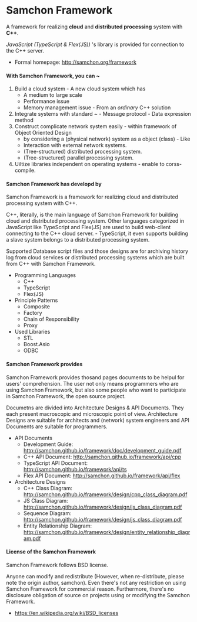 # Samchon Framework
A framework for realizing **cloud** and **distributed processing** system with **C++**.

*JavaScript (TypeScript & Flex(JS))* 's library is provided for connection to the C++ server.
  - Formal homepage: http://samchon.org/framework

#### With Samchon Framework, you can ~
  1. Build a cloud system
    - A new cloud system which has
      - A medium to large scale
      - Performance issue
      - Memory management issue
    - From an *ordinary* C++ solution 
  2. Integrate systems with standard ~
    - Message protocol
    - Data expression method
  3. Construct complicate network system easily 
    - within framework of Object Oriented Design 
      - by considering a (physical network) system as a object (class)
    - Like
      - Interaction with external network systems.
      - (Tree-structured) distributed processing system.
      - (Tree-structured) parallel processing system.
  4. Uiltize libraries independent on operating systems
    - enable to corss-compile.


#### Samchon Framework has developd by
  Samchon Framework is a framework for realizing cloud and distributed processing system with C++.

  C++, literally, is the main language of Samchon Framework for building cloud and distributed processing system. Other languages categorized in JavaScript like TypeScript and Flex(JS) are used to build web-client connecting to the C++ cloud server.
    - TypeScript, it even supports building a slave system belongs to a distributed processing system.
  
  Supported Database script files and those designs are for archiving history log from cloud services or distributed processing systems which are built from C++ with Samchon Framework.
  
  - Programming Languages
    - C++
    - TypeScript
    - Flex(JS)
  - Principle Patterns
    - Composite
    - Factory
    - Chain of Responsibility
    - Proxy
  - Used Libraries
    - STL
    - Boost.Asio
    - ODBC


#### Samchon Framework provides
  Samchon Framework provides thosand pages documents to be helpul for users' comprehension. The user not only means programmers who are using Samchon Framework, but also some people who want to participate in Samchon Framework, the open source project.
  
  Documetns are divided into Architecture Designs & API Documents. They each present macroscopic and microscopic point of view. Architecture Designs are suitable for architects and (network) system engineers and API Documents are suitable for programmers.
  
  - API Documents
    - Development Guide: http://samchon.github.io/framework/doc/development_guide.pdf
    - C++ API Document: http://samchon.github.io/framework/api/cpp
    - TypeScript API Document: http://samchon.github.io/framework/api/ts
    - Flex API Document: http://samchon.github.io/framework/api/flex
  - Architecture Designs
    - C++ Class Diagram: http://samchon.github.io/framework/design/cpp_class_diagram.pdf
    - JS Class Diagram: http://samchon.github.io/framework/design/js_class_diagram.pdf
    - Sequence Diagram: http://samchon.github.io/framework/design/js_class_diagram.pdf
    - Entity Relationship Diagram: http://samchon.github.io/framework/design/entity_relationship_diagram.pdf


#### License of the Samchon Framework
  Samchon Framework follows BSD license.
  
  Anyone can modify and redistribute (However, when re-distribute, please note the origin author, samchon). Even there's not any restriction on using Samchon Framework for commercial reason. Furthermore, there's no disclosure obligation of source on projects using or modifying the Samchon Framework.
  
  - https://en.wikipedia.org/wiki/BSD_licenses
